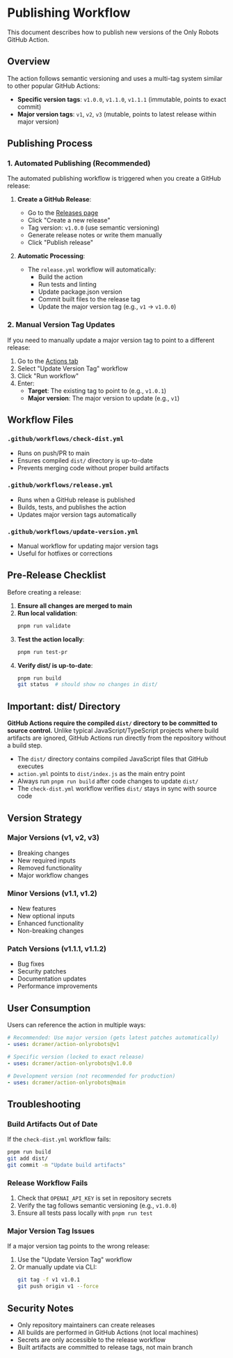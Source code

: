# Publishing Workflow

This document describes how to publish new versions of the Only Robots GitHub Action.

## Overview

The action follows semantic versioning and uses a multi-tag system similar to other popular GitHub Actions:

- **Specific version tags**: `v1.0.0`, `v1.1.0`, `v1.1.1` (immutable, points to exact commit)
- **Major version tags**: `v1`, `v2`, `v3` (mutable, points to latest release within major version)

## Publishing Process

### 1. Automated Publishing (Recommended)

The automated publishing workflow is triggered when you create a GitHub release:

1. **Create a GitHub Release**:
   - Go to the [Releases page](https://github.com/dcramer/action-onlyrobots/releases)
   - Click "Create a new release"
   - Tag version: `v1.0.0` (use semantic versioning)
   - Generate release notes or write them manually
   - Click "Publish release"

2. **Automatic Processing**:
   - The `release.yml` workflow will automatically:
     - Build the action
     - Run tests and linting
     - Update package.json version
     - Commit built files to the release tag
     - Update the major version tag (e.g., `v1` → `v1.0.0`)

### 2. Manual Version Tag Updates

If you need to manually update a major version tag to point to a different release:

1. Go to the [Actions tab](https://github.com/dcramer/action-onlyrobots/actions)
2. Select "Update Version Tag" workflow
3. Click "Run workflow"
4. Enter:
   - **Target**: The existing tag to point to (e.g., `v1.0.1`)
   - **Major version**: The major version to update (e.g., `v1`)

## Workflow Files

### `.github/workflows/check-dist.yml`
- Runs on push/PR to main
- Ensures compiled `dist/` directory is up-to-date
- Prevents merging code without proper build artifacts

### `.github/workflows/release.yml`
- Runs when a GitHub release is published
- Builds, tests, and publishes the action
- Updates major version tags automatically

### `.github/workflows/update-version.yml`
- Manual workflow for updating major version tags
- Useful for hotfixes or corrections

## Pre-Release Checklist

Before creating a release:

1. **Ensure all changes are merged to main**
2. **Run local validation**:
   ```bash
   pnpm run validate
   ```
3. **Test the action locally**:
   ```bash
   pnpm run test-pr
   ```
4. **Verify dist/ is up-to-date**:
   ```bash
   pnpm run build
   git status  # should show no changes in dist/
   ```

## Important: dist/ Directory

**GitHub Actions require the compiled `dist/` directory to be committed to source control.** Unlike typical JavaScript/TypeScript projects where build artifacts are ignored, GitHub Actions run directly from the repository without a build step.

- The `dist/` directory contains compiled JavaScript files that GitHub executes
- `action.yml` points to `dist/index.js` as the main entry point  
- Always run `pnpm run build` after code changes to update `dist/`
- The `check-dist.yml` workflow verifies `dist/` stays in sync with source code

## Version Strategy

### Major Versions (v1, v2, v3)
- Breaking changes
- New required inputs
- Removed functionality
- Major workflow changes

### Minor Versions (v1.1, v1.2)
- New features
- New optional inputs
- Enhanced functionality
- Non-breaking changes

### Patch Versions (v1.1.1, v1.1.2)
- Bug fixes
- Security patches
- Documentation updates
- Performance improvements

## User Consumption

Users can reference the action in multiple ways:

```yaml
# Recommended: Use major version (gets latest patches automatically)
- uses: dcramer/action-onlyrobots@v1

# Specific version (locked to exact release)
- uses: dcramer/action-onlyrobots@v1.0.0

# Development version (not recommended for production)
- uses: dcramer/action-onlyrobots@main
```

## Troubleshooting

### Build Artifacts Out of Date
If the `check-dist.yml` workflow fails:
```bash
pnpm run build
git add dist/
git commit -m "Update build artifacts"
```

### Release Workflow Fails
1. Check that `OPENAI_API_KEY` is set in repository secrets
2. Verify the tag follows semantic versioning (e.g., `v1.0.0`)
3. Ensure all tests pass locally with `pnpm run test`

### Major Version Tag Issues
If a major version tag points to the wrong release:
1. Use the "Update Version Tag" workflow
2. Or manually update via CLI:
   ```bash
   git tag -f v1 v1.0.1
   git push origin v1 --force
   ```

## Security Notes

- Only repository maintainers can create releases
- All builds are performed in GitHub Actions (not local machines)
- Secrets are only accessible to the release workflow
- Built artifacts are committed to release tags, not main branch